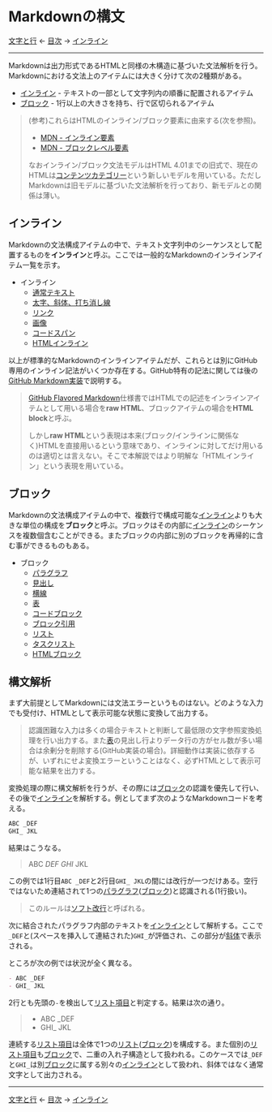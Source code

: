 # Markdownの構文

[文字と行]
← [目次] →
[インライン](inlines.md)

------------------------------------------------------------------------

Markdownは出力形式であるHTMLと同様の木構造に基づいた文法解析を行う。Markdownにおける文法上のアイテムには大きく分けて次の2種類がある。

- [インライン] - テキストの一部として文字列内の順番に配置されるアイテム
- [ブロック] - 1行以上の大きさを持ち、行で区切られるアイテム

> (参考)これらはHTMLのインライン/ブロック要素に由来する(次を参照)。
> 
> - [MDN - インライン要素](https://developer.mozilla.org/ja/docs/Web/HTML/Inline_elements)
> - [MDN - ブロックレベル要素](https://developer.mozilla.org/ja/docs/Web/HTML/Block-level-elements)
> 
> なおインライン/ブロック文法モデルはHTML 4.01までの旧式で、現在のHTMLは[コンテンツカテゴリー](https://developer.mozilla.org/ja/docs/Web/Guide/HTML/Content_categories)という新しいモデルを用いている。ただしMarkdownは旧モデルに基づいた文法解析を行っており、新モデルとの関係は薄い。

## インライン

Markdownの文法構成アイテムの中で、テキスト文字列中のシーケンスとして配置するものを**インライン**と呼ぶ。ここでは一般的なMarkdownのインラインアイテム一覧を示す。

- インライン
    - [通常テキスト]
    - [太字、斜体、打ち消し線]
    - [リンク]
    - [画像]
    - [コードスパン]
    - [HTMLインライン]

以上が標準的なMarkdownのインラインアイテムだが、これらとは別にGitHub専用のインライン記法がいくつか存在する。GitHub特有の記法に関しては後の[GitHub Markdown実装]で説明する。

> [GitHub Flavored Markdown]仕様書ではHTMLでの記述をインラインアイテムとして用いる場合を**raw HTML**、ブロックアイテムの場合を**HTML block**と呼ぶ。
> 
> しかし**raw HTML**という表現は本来(ブロック/インラインに関係なく)HTMLを直接用いるという意味であり、インラインに対してだけ用いるのは適切とは言えない。そこで本解説ではより明解な「HTMLインライン」という表現を用いている。

## ブロック

Markdownの文法構成アイテムの中で、複数行で構成可能な[インライン]よりも大きな単位の構成を**ブロック**と呼ぶ。ブロックはその内部に[インライン]のシーケンスを複数個含むことができる。またブロックの内部に別のブロックを再帰的に含む事ができるものもある。

- ブロック
    - [パラグラフ]
    - [見出し]
    - [横線]
    - [表]
    - [コードブロック]
    - [ブロック引用]
    - [リスト]
    - [タスクリスト]
    - [HTMLブロック]

## 構文解析

まず大前提としてMarkdownには文法エラーというものはない。どのような入力でも受付け、HTMLとして表示可能な状態に変換して出力する。

> 認識困難な入力は多くの場合テキストと判断して最低限の文字参照変換処理を行い出力する。また[表]の見出し行よりデータ行の方がセル数が多い場合は余剰分を削除する(GitHub実装の場合)。詳細動作は実装に依存するが、いずれにせよ変換エラーということはなく、必ずHTMLとして表示可能な結果を出力する。

変換処理の際に構文解析を行うが、その際には[ブロック]の認識を優先して行い、その後で[インライン]を解析する。例としてまず次のようなMarkdownコードを考える。

```markdown
ABC _DEF
GHI_ JKL
```

結果はこうなる。

> ABC _DEF
> GHI_ JKL

この例では1行目`ABC _DEF`と2行目`GHI_ JKL`の間には改行が一つだけある。空行ではないため連結されて1つの[パラグラフ]\([ブロック])と認識される(1行扱い)。

> このルールは[ソフト改行]と呼ばれる。

次に結合されたパラグラフ内部のテキストを[インライン]として解析する。ここで`_DEF`と(スペースを挿入して連結された)`GHI_`が評価され、この部分が[斜体]で表示される。

ところが次の例では状況が全く異なる。

```markdown
- ABC _DEF
- GHI_ JKL
```

2行とも先頭の`-`を検出して[リスト項目]と判定する。結果は次の通り。

> - ABC _DEF
> - GHI_ JKL

連続する[リスト項目]は全体で1つの[リスト]\([ブロック])を構成する。また個別の[リスト項目]も[ブロック]で、二重の入れ子構造として扱われる。このケースでは`_DEF`と`GHI_`は別[ブロック]に属する別々の[インライン]として扱われ、斜体ではなく通常文字として出力される。

------------------------------------------------------------------------

[文字と行]
← [目次] →
[インライン](inlines.md)

[GitHub Flavored Markdown]: github-flavored-markdown.md
[GitHub Markdown実装]: github-markdown.md
[HTMLインライン]: html-inlines.md
[HTMLブロック]: html-blocks.md
[インライン]: #インライン
[コードスパン]: code-spans.md
[コードブロック]: code-blocks.md
[ソフト改行]: paragraphs.md#ソフト改行
[タスクリスト]: task-lists.md
[パラグラフ]: paragraphs.md
[ブロック]: #ブロック
[ブロック引用]: block-quotes.md
[リスト]: lists.md
[リスト項目]: lists.md#リスト項目
[リンク]: links.md
[打ち消し線]: bold-italic-strikethrough.md#打ち消し線
[斜体]: bold-italic-strikethrough.md#斜体
[通常テキスト]: textual-content.md
[表]: tables.md
[太字]: bold-italic-strikethrough.md#太字
[太字、斜体、打ち消し線]: bold-italic-strikethrough.md
[画像]: images.md
[見出し]: headings.md
[目次]: index.md
[文字と行]: characters.md
[横線]: horizontal-rules.md
